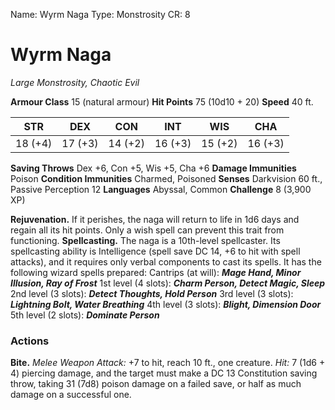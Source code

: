Name: Wyrm Naga
Type: Monstrosity
CR: 8

# Wyrm Naga
_Large Monstrosity, Chaotic Evil_

**Armour Class** 15 (natural armour)
**Hit Points** 75 (10d10 + 20)
**Speed** 40 ft.

| STR     | DEX     | CON     | INT     | WIS     | CHA     |
|---------|---------|---------|---------|---------|---------|
| 18 (+4) | 17 (+3) | 14 (+2) | 16 (+3) | 15 (+2) | 16 (+3) |

**Saving Throws** Dex +6, Con +5, Wis +5, Cha +6
**Damage Immunities** Poison
**Condition Immunities** Charmed, Poisoned
**Senses** Darkvision 60 ft., Passive Perception 12
**Languages** Abyssal, Common
**Challenge** 8 (3,900 XP)

**Rejuvenation.** If it perishes, the naga will return to life in 1d6 days and regain all its hit points. Only a wish spell can prevent this trait from functioning.
**Spellcasting.** The naga is a 10th-level spellcaster. Its spellcasting ability is Intelligence (spell save DC 14, +6 to hit with spell attacks), and it requires only verbal components to cast its spells. It has the following wizard spells prepared:
Cantrips (at will): **_Mage Hand, Minor Illusion, Ray of Frost_**
1st level (4 slots): **_Charm Person, Detect Magic, Sleep_**
2nd level (3 slots): **_Detect Thoughts, Hold Person_**
3rd level (3 slots): **_Lightning Bolt, Water Breathing_**
4th level (3 slots): **_Blight, Dimension Door_**
5th level (2 slots): **_Dominate Person_**

### Actions
**Bite.** _Melee Weapon Attack:_ +7 to hit, reach 10 ft., one creature. _Hit:_ 7 (1d6 + 4) piercing damage, and the target must make a DC 13 Constitution saving throw, taking 31 (7d8) poison damage on a failed save, or half as much damage on a successful one.